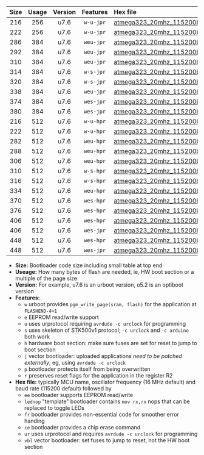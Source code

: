 |Size|Usage|Version|Features|Hex file|
|:-:|:-:|:-:|:-:|:--|
|216|256|u7.6|`w-u-jpr`|[atmega323_20mhz_115200bps_ur_vbl.hex](https://raw.githubusercontent.com/stefanrueger/urboot/main//atmega323_20mhz_115200bps_ur_vbl.hex)|
|222|256|u7.6|`w-u-jpr`|[atmega323_20mhz_115200bps_lednop_ur_vbl.hex](https://raw.githubusercontent.com/stefanrueger/urboot/main//atmega323_20mhz_115200bps_lednop_ur_vbl.hex)|
|286|384|u7.6|`weu-jpr`|[atmega323_20mhz_115200bps_ee_ur_vbl.hex](https://raw.githubusercontent.com/stefanrueger/urboot/main//atmega323_20mhz_115200bps_ee_ur_vbl.hex)|
|292|384|u7.6|`weu-jpr`|[atmega323_20mhz_115200bps_ee_lednop_ur_vbl.hex](https://raw.githubusercontent.com/stefanrueger/urboot/main//atmega323_20mhz_115200bps_ee_lednop_ur_vbl.hex)|
|310|384|u7.6|`weu-jpr`|[atmega323_20mhz_115200bps_ee_lednop_fr_ur_vbl.hex](https://raw.githubusercontent.com/stefanrueger/urboot/main//atmega323_20mhz_115200bps_ee_lednop_fr_ur_vbl.hex)|
|314|384|u7.6|`w-s-jpr`|[atmega323_20mhz_115200bps_vbl.hex](https://raw.githubusercontent.com/stefanrueger/urboot/main//atmega323_20mhz_115200bps_vbl.hex)|
|320|384|u7.6|`w-s-jpr`|[atmega323_20mhz_115200bps_lednop_vbl.hex](https://raw.githubusercontent.com/stefanrueger/urboot/main//atmega323_20mhz_115200bps_lednop_vbl.hex)|
|338|384|u7.6|`weu-jpr`|[atmega323_20mhz_115200bps_ee_lednop_fr_ce_ur_vbl.hex](https://raw.githubusercontent.com/stefanrueger/urboot/main//atmega323_20mhz_115200bps_ee_lednop_fr_ce_ur_vbl.hex)|
|374|384|u7.6|`wes-jpr`|[atmega323_20mhz_115200bps_ee_vbl.hex](https://raw.githubusercontent.com/stefanrueger/urboot/main//atmega323_20mhz_115200bps_ee_vbl.hex)|
|380|384|u7.6|`wes-jpr`|[atmega323_20mhz_115200bps_ee_lednop_vbl.hex](https://raw.githubusercontent.com/stefanrueger/urboot/main//atmega323_20mhz_115200bps_ee_lednop_vbl.hex)|
|216|512|u7.6|`w-u-hpr`|[atmega323_20mhz_115200bps_ur.hex](https://raw.githubusercontent.com/stefanrueger/urboot/main//atmega323_20mhz_115200bps_ur.hex)|
|222|512|u7.6|`w-u-hpr`|[atmega323_20mhz_115200bps_lednop_ur.hex](https://raw.githubusercontent.com/stefanrueger/urboot/main//atmega323_20mhz_115200bps_lednop_ur.hex)|
|282|512|u7.6|`weu-hpr`|[atmega323_20mhz_115200bps_ee_ur.hex](https://raw.githubusercontent.com/stefanrueger/urboot/main//atmega323_20mhz_115200bps_ee_ur.hex)|
|288|512|u7.6|`weu-hpr`|[atmega323_20mhz_115200bps_ee_lednop_ur.hex](https://raw.githubusercontent.com/stefanrueger/urboot/main//atmega323_20mhz_115200bps_ee_lednop_ur.hex)|
|306|512|u7.6|`weu-hpr`|[atmega323_20mhz_115200bps_ee_lednop_fr_ur.hex](https://raw.githubusercontent.com/stefanrueger/urboot/main//atmega323_20mhz_115200bps_ee_lednop_fr_ur.hex)|
|310|512|u7.6|`w-s-hpr`|[atmega323_20mhz_115200bps.hex](https://raw.githubusercontent.com/stefanrueger/urboot/main//atmega323_20mhz_115200bps.hex)|
|316|512|u7.6|`w-s-hpr`|[atmega323_20mhz_115200bps_lednop.hex](https://raw.githubusercontent.com/stefanrueger/urboot/main//atmega323_20mhz_115200bps_lednop.hex)|
|334|512|u7.6|`weu-hpr`|[atmega323_20mhz_115200bps_ee_lednop_fr_ce_ur.hex](https://raw.githubusercontent.com/stefanrueger/urboot/main//atmega323_20mhz_115200bps_ee_lednop_fr_ce_ur.hex)|
|370|512|u7.6|`wes-hpr`|[atmega323_20mhz_115200bps_ee.hex](https://raw.githubusercontent.com/stefanrueger/urboot/main//atmega323_20mhz_115200bps_ee.hex)|
|376|512|u7.6|`wes-hpr`|[atmega323_20mhz_115200bps_ee_lednop.hex](https://raw.githubusercontent.com/stefanrueger/urboot/main//atmega323_20mhz_115200bps_ee_lednop.hex)|
|406|512|u7.6|`wes-hpr`|[atmega323_20mhz_115200bps_ee_lednop_fr.hex](https://raw.githubusercontent.com/stefanrueger/urboot/main//atmega323_20mhz_115200bps_ee_lednop_fr.hex)|
|406|512|u7.6|`wes-jpr`|[atmega323_20mhz_115200bps_ee_lednop_fr_vbl.hex](https://raw.githubusercontent.com/stefanrueger/urboot/main//atmega323_20mhz_115200bps_ee_lednop_fr_vbl.hex)|
|448|512|u7.6|`wes-hpr`|[atmega323_20mhz_115200bps_ee_lednop_fr_ce.hex](https://raw.githubusercontent.com/stefanrueger/urboot/main//atmega323_20mhz_115200bps_ee_lednop_fr_ce.hex)|
|448|512|u7.6|`wes-jpr`|[atmega323_20mhz_115200bps_ee_lednop_fr_ce_vbl.hex](https://raw.githubusercontent.com/stefanrueger/urboot/main//atmega323_20mhz_115200bps_ee_lednop_fr_ce_vbl.hex)|

- **Size:** Bootloader code size including small table at top end
- **Useage:** How many bytes of flash are needed, ie, HW boot section or a multiple of the page size
- **Version:** For example, u7.6 is an urboot version, o5.2 is an optiboot version
- **Features:**
  + `w` urboot provides `pgm_write_page(sram, flash)` for the application at `FLASHEND-4+1`
  + `e` EEPROM read/write support
  + `u` uses urprotocol requiring `avrdude -c urclock` for programming
  + `s` uses skeleton of STK500v1 protocol; `-c urclock` and `-c arduino` both work
  + `h` hardware boot section: make sure fuses are set for reset to jump to boot section
  + `j` vector bootloader: uploaded applications *need to be patched externally*, eg, using `avrdude -c urclock`
  + `p` bootloader protects itself from being overwritten
  + `r` preserves reset flags for the application in the register R2
- **Hex file:** typically MCU name, oscillator frequency (16 MHz default) and baud rate (115200 default) followed by
  + `ee` bootloader supports EEPROM read/write
  + `lednop` "template" bootloader contains `mov rx,rx` nops that can be replaced to toggle LEDs
  + `fr` bootloader provides non-essential code for smoother error handing
  + `ce` bootloader provides a chip erase command
  + `ur` uses urprotocol and requires `avrdude -c urclock` for programming
  + `vbl` vector bootloader: set fuses to jump to reset, not the HW boot section
